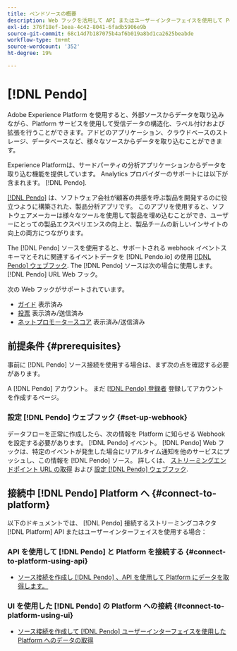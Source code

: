```yaml
---
title: ペンドソースの概要
description: Web フックを活用して API またはユーザーインターフェイスを使用して Pendo をAdobe Experience Platformに接続する方法を説明します
exl-id: 376f18ef-1eea-4c42-8041-6fadb5906e9b
source-git-commit: 68c14d7b187075b4af6b019a8bd1ca2625beabde
workflow-type: tm+mt
source-wordcount: '352'
ht-degree: 19%

---
```


# [!DNL Pendo]

Adobe Experience Platform を使用すると、外部ソースからデータを取り込みながら、Platform サービスを使用して受信データの構造化、ラベル付けおよび拡張を行うことができます。アドビのアプリケーション、クラウドベースのストレージ、データベースなど、様々なソースからデータを取り込むことができます。

Experience Platformは、サードパーティの分析アプリケーションからデータを取り込む機能を提供しています。 Analytics プロバイダーのサポートには以下が含まれます。 [!DNL Pendo].

[[!DNL Pendo]](https://pendo.io/) は、ソフトウェア会社が顧客の共感を呼ぶ製品を開発するのに役立つように構築された、製品分析アプリです。 このアプリを使用すると、ソフトウェアメーカーは様々なツールを使用して製品を埋め込むことができ、ユーザーにとっての製品エクスペリエンスの向上と、製品チームの新しいインサイトの向上の両方につながります。

The [!DNL Pendo] ソースを使用すると、サポートされる webhook イベントスキーマとそれに関連するイベントデータを [!DNL Pendo.io] の使用 [[!DNL Pendo] ウェブフック](https://support.pendo.io/hc/en-us/articles/360032285012-Webhooks). The [!DNL Pendo] ソースは次の場合に使用します。 [!DNL Pendo] URL Web フック。

次の Web フックがサポートされています。

* [ガイド](https://support.pendo.io/hc/en-us/articles/8146679315867-Creating-a-Guide) 表示済み
* [投票](https://support.pendo.io/hc/en-us/articles/360031867152-Polls-Classic-) 表示済み/送信済み
* [ネットプロモータースコア](https://support.pendo.io/hc/en-us/articles/360033527151-Set-up-an-NPS-Survey) 表示済み/送信済み

## 前提条件 {#prerequisites}

事前に [!DNL Pendo] ソース接続を使用する場合は、まず次の点を確認する必要があります。

A [!DNL Pendo] アカウント。 まだ [[!DNL Pendo] 登録者](https://app.pendo.io/register) 登録してアカウントを作成するページ。

### 設定 [!DNL Pendo] ウェブフック {#set-up-webhook}

データフローを正常に作成したら、次の情報を Platform に知らせる Webhook を設定する必要があります。 [!DNL Pendo] イベント。 [!DNL Pendo] Web フックは、特定のイベントが発生した場合にリアルタイム通知を他のサービスにプッシュし、この情報を [!DNL Pendo] ソース。 詳しくは、 [ストリーミングエンドポイント URL の取得](../../tutorials/ui/create/analytics/pendo-webhook.md#get-streaming-endpoint) および [設定 [!DNL Pendo] ウェブフック](../../tutorials/ui/create/analytics/pendo-webhook.md#set-up-webhook).

## 接続中 [!DNL Pendo] Platform へ {#connect-to-platform}

以下のドキュメントでは、 [!DNL Pendo] 接続するストリーミングコネクタ [!DNL Platform] API またはユーザーインターフェイスを使用する場合：

### API を使用して [!DNL Pendo] と Platform を接続する {#connect-to-platform-using-api}

* [ソース接続を作成し [!DNL Pendo] 、API を使用して Platform にデータを取得します。](../../tutorials/api/create/analytics/pendo-webhook.md)

### UI を使用した [!DNL Pendo] の Platform への接続 {#connect-to-platform-using-ui}

* [ソース接続を作成して [!DNL Pendo] ユーザーインターフェイスを使用した Platform へのデータの取得](../../tutorials/ui/create/analytics/pendo-webhook.md)
